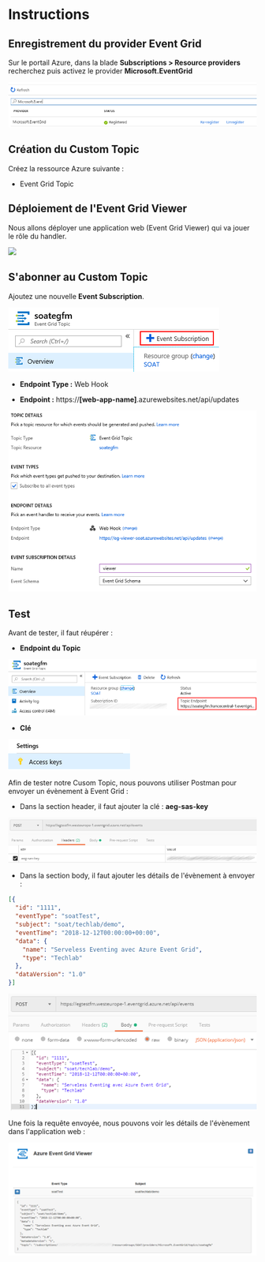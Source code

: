 # Instructions

## Enregistrement du provider Event Grid

Sur le portail Azure, dans la blade **Subscriptions > Resource providers** recherchez puis activez le provider **Microsoft.EventGrid**

![Microsoft.EventGrid](01.png)

## Création du Custom Topic

Créez la ressource Azure suivante :

- Event Grid Topic

## Déploiement de l'Event Grid Viewer

Nous allons déployer une application web (Event Grid Viewer) qui va jouer le rôle du handler.

<a href="https://portal.azure.com/#create/Microsoft.Template/uri/https%3A%2F%2Fraw.githubusercontent.com%2FAzure-Samples%2Fazure-event-grid-viewer%2Fmaster%2Fazuredeploy.json" target="_blank"><img src="http://azuredeploy.net/deploybutton.png"/></a>

## S'abonner au Custom Topic

Ajoutez une nouvelle **Event Subscription**.

![Event Subscription](02.png)

- **Endpoint Type :** Web Hook

- **Endpoint :** https://**[web-app-name]**.azurewebsites.net/api/updates

![Event Subscription](03.png)

## Test

Avant de tester, il faut réupérer :

- **Endpoint du Topic**

![Topic Endpoint](04.png)

- **Clé**

![Access Keys](05.png)

Afin de tester notre Cusom Topic, nous pouvons utiliser Postman pour envoyer un évènement à Event Grid :

- Dans la section header, il faut ajouter la clé : **aeg-sas-key**

![Access Keys](06.png)

- Dans la section body, il faut ajouter les détails de l'évènement à envoyer :

```json
[{
  "id": "1111",
  "eventType": "soatTest",
  "subject": "soat/techlab/demo",
  "eventTime": "2018-12-12T00:00:00+00:00",
  "data": {
    "name": "Serveless Eventing avec Azure Event Grid",
    "type": "Techlab"
  },
  "dataVersion": "1.0"
}]
```

![Access Keys](07.png)

Une fois la requête envoyée, nous pouvons voir les détails de l'évènement dans l'application web :

![Event Grid Viewer](08.png)